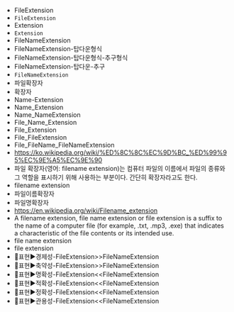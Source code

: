 - FileExtension
- `FileExtension`
- Extension
- `Extension`
- FileNameExtension
- FileNameExtension-탑다운형식
- FileNameExtension-탑다운형식-추구형식
- FileNameExtension-탑다운-추구
- `FileNameExtension`
- 파일확장자
- 확장자
- Name-Extension
- Name_Extension
- Name_NameExtension
- File_Name_Extension
- File_Extension
- File_FileExtension
- File_FileName_FileNameExtension
- https://ko.wikipedia.org/wiki/%ED%8C%8C%EC%9D%BC_%ED%99%95%EC%9E%A5%EC%9E%90
- 파일 확장자(영어: filename extension)는 컴퓨터 파일의 이름에서 파일의 종류와 그 역할을 표시하기 위해 사용하는 부분이다. 간단히 확장자라고도 한다.
- filename extension
- 파일이름확장자
- 파일명확장자
- https://en.wikipedia.org/wiki/Filename_extension
- A filename extension, file name extension or file extension is a suffix to the name of a computer file (for example, .txt, .mp3, .exe) that indicates a characteristic of the file contents or its intended use.
- file name extension
- file extension
- 📌표현▶️경제성-FileExtension>>FileNameExtension
- 📌표현▶️축약성-FileExtension>>FileNameExtension
- 📌표현▶️명확성-FileExtension<<FileNameExtension
- 📌표현▶️적확성-FileExtension<<FileNameExtension
- 📌표현▶️정확성-FileExtension<<FileNameExtension
- 📌표현▶️관용성-FileExtension<<FileNameExtension